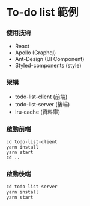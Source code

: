 # To-do list 範例
### 使用技術
- React
- Apollo (Graphql)
- Ant-Design (UI Component)
- Styled-components (style)

### 架構
- todo-list-client (前端)
- todo-list-server (後端)
- lru-cache (資料庫)

### 啟動前端
```shell
cd todo-list-client
yarn install
yarn start
cd ..
```

### 啟動後端
```shell
cd todo-list-server
yarn install
yarn start
```